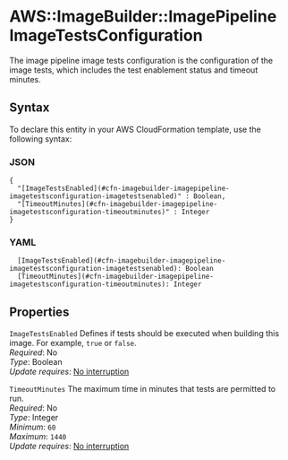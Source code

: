 # AWS::ImageBuilder::ImagePipeline ImageTestsConfiguration<a name="aws-properties-imagebuilder-imagepipeline-imagetestsconfiguration"></a>

The image pipeline image tests configuration is the configuration of the image tests, which includes the test enablement status and timeout minutes\.

## Syntax<a name="aws-properties-imagebuilder-imagepipeline-imagetestsconfiguration-syntax"></a>

To declare this entity in your AWS CloudFormation template, use the following syntax:

### JSON<a name="aws-properties-imagebuilder-imagepipeline-imagetestsconfiguration-syntax.json"></a>

```
{
  "[ImageTestsEnabled](#cfn-imagebuilder-imagepipeline-imagetestsconfiguration-imagetestsenabled)" : Boolean,
  "[TimeoutMinutes](#cfn-imagebuilder-imagepipeline-imagetestsconfiguration-timeoutminutes)" : Integer
}
```

### YAML<a name="aws-properties-imagebuilder-imagepipeline-imagetestsconfiguration-syntax.yaml"></a>

```
  [ImageTestsEnabled](#cfn-imagebuilder-imagepipeline-imagetestsconfiguration-imagetestsenabled): Boolean
  [TimeoutMinutes](#cfn-imagebuilder-imagepipeline-imagetestsconfiguration-timeoutminutes): Integer
```

## Properties<a name="aws-properties-imagebuilder-imagepipeline-imagetestsconfiguration-properties"></a>

`ImageTestsEnabled`  <a name="cfn-imagebuilder-imagepipeline-imagetestsconfiguration-imagetestsenabled"></a>
Defines if tests should be executed when building this image\. For example, `true` or `false`\.  
*Required*: No  
*Type*: Boolean  
*Update requires*: [No interruption](https://docs.aws.amazon.com/AWSCloudFormation/latest/UserGuide/using-cfn-updating-stacks-update-behaviors.html#update-no-interrupt)

`TimeoutMinutes`  <a name="cfn-imagebuilder-imagepipeline-imagetestsconfiguration-timeoutminutes"></a>
The maximum time in minutes that tests are permitted to run\.  
*Required*: No  
*Type*: Integer  
*Minimum*: `60`  
*Maximum*: `1440`  
*Update requires*: [No interruption](https://docs.aws.amazon.com/AWSCloudFormation/latest/UserGuide/using-cfn-updating-stacks-update-behaviors.html#update-no-interrupt)